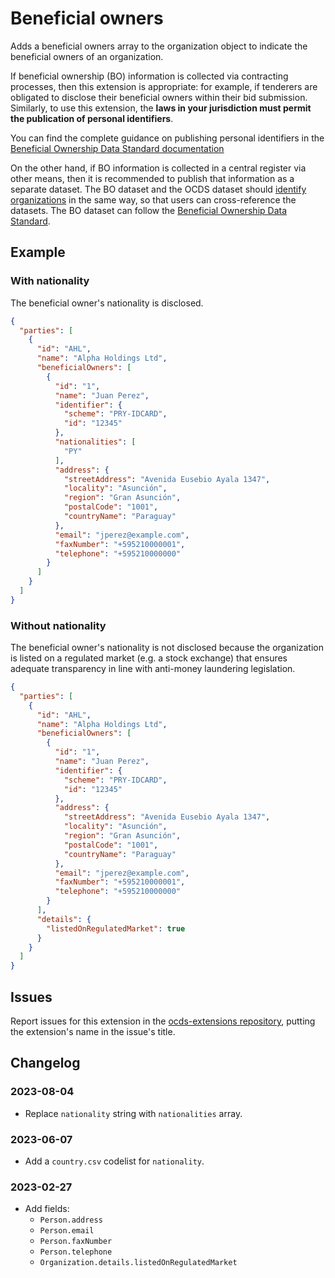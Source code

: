 # Beneficial owners

Adds a beneficial owners array to the organization object to indicate the beneficial owners of an organization.

If beneficial ownership (BO) information is collected via contracting processes, then this extension is appropriate: for example, if tenderers are obligated to disclose their beneficial owners within their bid submission. Similarly, to use this extension, the **laws in your jurisdiction must permit the publication of personal identifiers**.

You can find the complete guidance on publishing personal identifiers in the [Beneficial Ownership Data Standard documentation](https://standard.openownership.org/en/0.3.0/schema/guidance/identifiers.html#shared-identifiers)

On the other hand, if BO information is collected in a central register via other means, then it is recommended to publish that information as a separate dataset. The BO dataset and the OCDS dataset should [identify organizations](https://standard.open-contracting.org/latest/en/schema/identifiers/#organization-ids) in the same way, so that users can cross-reference the datasets. The BO dataset can follow the [Beneficial Ownership Data Standard](https://standard.openownership.org/en/latest/).

## Example

### With nationality

The beneficial owner's nationality is disclosed.

```json
{
  "parties": [
    {
      "id": "AHL",
      "name": "Alpha Holdings Ltd",
      "beneficialOwners": [
        {
          "id": "1",
          "name": "Juan Perez",
          "identifier": {
            "scheme": "PRY-IDCARD",
            "id": "12345"
          },
          "nationalities": [
            "PY"
          ],
          "address": {
            "streetAddress": "Avenida Eusebio Ayala 1347",
            "locality": "Asunción",
            "region": "Gran Asunción",
            "postalCode": "1001",
            "countryName": "Paraguay"
          },
          "email": "jperez@example.com",
          "faxNumber": "+595210000001",
          "telephone": "+595210000000"
        }
      ]
    }
  ]
}
```

### Without nationality

The beneficial owner's nationality is not disclosed because the organization is listed on a regulated market (e.g. a stock exchange) that ensures adequate transparency in line with anti-money laundering legislation.

```json
{
  "parties": [
    {
      "id": "AHL",
      "name": "Alpha Holdings Ltd",
      "beneficialOwners": [
        {
          "id": "1",
          "name": "Juan Perez",
          "identifier": {
            "scheme": "PRY-IDCARD",
            "id": "12345"
          },
          "address": {
            "streetAddress": "Avenida Eusebio Ayala 1347",
            "locality": "Asunción",
            "region": "Gran Asunción",
            "postalCode": "1001",
            "countryName": "Paraguay"
          },
          "email": "jperez@example.com",
          "faxNumber": "+595210000001",
          "telephone": "+595210000000"
        }
      ],
      "details": {
        "listedOnRegulatedMarket": true
      }
    }
  ]
}
```

## Issues

Report issues for this extension in the [ocds-extensions repository](https://github.com/open-contracting/ocds-extensions/issues), putting the extension's name in the issue's title.

## Changelog

### 2023-08-04

- Replace `nationality` string with `nationalities` array.

### 2023-06-07

- Add a `country.csv` codelist for `nationality`.

### 2023-02-27

- Add fields:
  - `Person.address`
  - `Person.email`
  - `Person.faxNumber`
  - `Person.telephone`
  - `Organization.details.listedOnRegulatedMarket`
